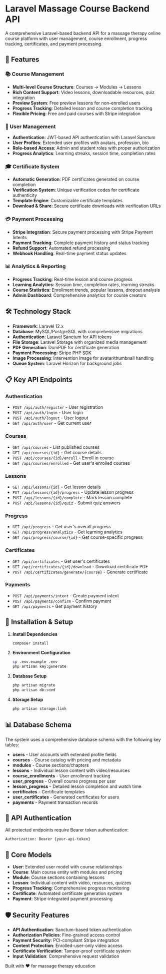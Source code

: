 # Laravel Massage Course Backend API

A comprehensive Laravel-based backend API for a massage therapy online course platform with user management, course enrollment, progress tracking, certificates, and payment processing.

## 🚀 Features

### 📚 Course Management
- **Multi-level Course Structure**: Courses → Modules → Lessons
- **Rich Content Support**: Video lessons, downloadable resources, quiz integration
- **Preview System**: Free preview lessons for non-enrolled users
- **Progress Tracking**: Detailed lesson and course completion tracking
- **Flexible Pricing**: Free and paid courses with Stripe integration

### 👤 User Management
- **Authentication**: JWT-based API authentication with Laravel Sanctum
- **User Profiles**: Extended user profiles with avatars, profession, bio
- **Role-based Access**: Admin and student roles with proper authorization
- **Progress Analytics**: Learning streaks, session time, completion rates

### 🎓 Certificate System
- **Automatic Generation**: PDF certificates generated on course completion
- **Verification System**: Unique verification codes for certificate authenticity
- **Template Engine**: Customizable certificate templates
- **Download & Share**: Secure certificate downloads with verification URLs

### 💳 Payment Processing
- **Stripe Integration**: Secure payment processing with Stripe Payment Intents
- **Payment Tracking**: Complete payment history and status tracking
- **Refund Support**: Automated refund processing
- **Webhook Handling**: Real-time payment status updates

### 📊 Analytics & Reporting
- **Progress Tracking**: Real-time lesson and course progress
- **Learning Analytics**: Session time, completion rates, learning streaks
- **Course Statistics**: Enrollment trends, popular lessons, dropout analysis
- **Admin Dashboard**: Comprehensive analytics for course creators

## 🛠️ Technology Stack

- **Framework**: Laravel 12.x
- **Database**: MySQL/PostgreSQL with comprehensive migrations
- **Authentication**: Laravel Sanctum for API tokens
- **File Storage**: Laravel Storage with organized media management
- **PDF Generation**: DomPDF for certificate generation
- **Payment Processing**: Stripe PHP SDK
- **Image Processing**: Intervention Image for avatar/thumbnail handling
- **Queue System**: Laravel Horizon for background jobs

## 📋 Key API Endpoints

### Authentication
- `POST /api/auth/register` - User registration
- `POST /api/auth/login` - User login
- `POST /api/auth/logout` - User logout
- `GET /api/auth/user` - Get current user

### Courses
- `GET /api/courses` - List published courses
- `GET /api/courses/{id}` - Get course details
- `POST /api/courses/{id}/enroll` - Enroll in course
- `GET /api/courses/enrolled` - Get user's enrolled courses

### Lessons
- `GET /api/lessons/{id}` - Get lesson details
- `PUT /api/lessons/{id}/progress` - Update lesson progress
- `POST /api/lessons/{id}/complete` - Mark lesson complete
- `POST /api/lessons/{id}/quiz` - Submit quiz answers

### Progress
- `GET /api/progress` - Get user's overall progress
- `GET /api/progress/analytics` - Get learning analytics
- `GET /api/progress/course/{id}` - Get course-specific progress

### Certificates
- `GET /api/certificates` - Get user's certificates
- `GET /api/certificates/{id}/download` - Download certificate PDF
- `POST /api/certificates/generate/{course}` - Generate certificate

### Payments
- `POST /api/payments/intent` - Create payment intent
- `POST /api/payments/confirm` - Confirm payment
- `GET /api/payments` - Get payment history

## 🚀 Installation & Setup

1. **Install Dependencies**
   ```bash
   composer install
   ```

2. **Environment Configuration**
   ```bash
   cp .env.example .env
   php artisan key:generate
   ```

3. **Database Setup**
   ```bash
   php artisan migrate
   php artisan db:seed
   ```

4. **Storage Setup**
   ```bash
   php artisan storage:link
   ```

## 📊 Database Schema

The system uses a comprehensive database schema with the following key tables:

- **users** - User accounts with extended profile fields
- **courses** - Course catalog with pricing and metadata
- **modules** - Course sections/chapters
- **lessons** - Individual lesson content with video/resources
- **course_enrollments** - User enrollment tracking
- **user_progress** - Overall course progress per user
- **lesson_progress** - Detailed lesson completion and watch time
- **certificates** - Certificate templates
- **user_certificates** - Generated certificates for users
- **payments** - Payment transaction records

## 🔐 API Authentication

All protected endpoints require Bearer token authentication:

```bash
Authorization: Bearer {your-api-token}
```

## 🎯 Core Models

- **User**: Extended user model with course relationships
- **Course**: Main course entity with modules and pricing
- **Module**: Course sections containing lessons
- **Lesson**: Individual content with video, resources, quizzes
- **Progress Tracking**: Comprehensive progress monitoring
- **Certificate**: Automated certificate generation system
- **Payment**: Stripe-integrated payment processing

## 🛡️ Security Features

- **API Authentication**: Sanctum-based token authentication
- **Authorization Policies**: Fine-grained access control
- **Payment Security**: PCI-compliant Stripe integration
- **Content Protection**: Enrolled-user-only video access
- **Certificate Verification**: Tamper-proof certificate system
- **Input Validation**: Comprehensive request validation

Built with ❤️ for massage therapy education
